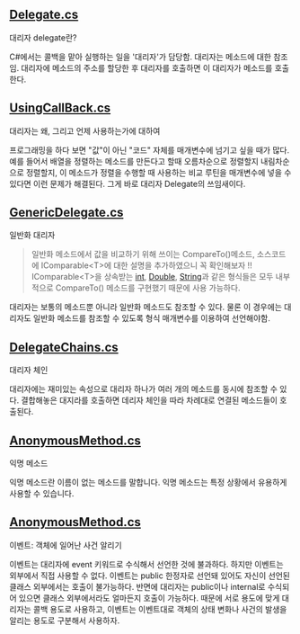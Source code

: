 ## [Delegate.cs](https://github.com/twozeronine/Csharp_Study/blob/main/Delegate_event/Delegate.cs)

대리자 delegate란?

C#에서는 콜백을 맡아 실행하는 일을 '대리자'가 담당함. 대리자는 메소드에 대한 참조임. 대리자에 메소드의 주소를 할당한 후 대리자를 호출하면 이 대리자가 메소드를 호출한다.

## [UsingCallBack.cs](https://github.com/twozeronine/Csharp_Study/blob/main/Delegate_event/UsingCallBack.cs)

대리자는 왜, 그리고 언제 사용하는가에 대하여

프로그래밍을 하다 보면 "값"이 아닌 "코드" 자체를 매개변수에 넘기고 싶을 때가 많다. 예를 들어서 배열을 정렬하는 메소드를 만든다고 할때 오름차순으로 정렬할지 내림차순으로 정렬할지, 이 메소드가 정렬을 수행할 때 사용하는 비교 루틴을 매개변수에 넣을 수 있다면 이런 문제가 해결된다. 그게 바로 대리자 Delegate의 쓰임새이다.

## [GenericDelegate.cs](https://github.com/twozeronine/Csharp_Study/blob/main/Delegate_event/GenericDelegate.cs)

일반화 대리자

> 일반화 메소드에서 값을 비교하기 위해 쓰이는 CompareTo()메소드, 소스코드에 IComparable\<T>에 대한 설명을 추가하였으니 꼭 확인해보자 !!  
> IComparable\<T>을 상속받는 [int](https://docs.microsoft.com/ko-kr/dotnet/api/system.int32?view=net-5.0), [Double](https://docs.microsoft.com/ko-kr/dotnet/api/system.double?view=net-5.0), [String](https://docs.microsoft.com/ko-kr/dotnet/api/system.string?view=net-5.0)과 같은 형식들은 모두 내부적으로 CompareTo() 메소드를 구현했기 때문에 사용 가능하다.

대리자는 보통의 메소드뿐 아니라 일반화 메소드도 참조할 수 있다. 물론 이 경우에는 대리자도 일반화 메소드를 참조할 수 있도록 형식 매개변수를 이용하여 선언해야함.

## [DelegateChains.cs](https://github.com/twozeronine/Csharp_Study/blob/main/Delegate_event/DelegateChains.cs)

대리자 체인

대리자에는 재미있는 속성으로 대리자 하나가 여러 개의 메소드를 동시에 참조할 수 있다. 결합해놓은 대지라를 호출하면 데리자 체인을 따라 차례대로 연결된 메소드들이 호출된다.

## [AnonymousMethod.cs](https://github.com/twozeronine/Csharp_Study/blob/main/Delegate_event/AnonymousMethod.cs)

익명 메소드

익명 메소드란 이름이 없는 메소드를 말합니다. 익명 메소드는 특정 상황에서 유용하게 사용할 수 있습니다.

## [AnonymousMethod.cs](https://github.com/twozeronine/Csharp_Study/blob/main/Delegate_event/AnonymousMethod.cs)

이벤트: 객체에 일어난 사건 알리기

이벤트는 대리자에 event 키워드로 수식해서 선언한 것에 불과하다. 하지만 이벤트는 외부에서 직접 사용할 수 없다. 이벤트는 public 한정자로 선언돼 있어도 자신이 선언된 클래스 외부에서는 호출이 불가능하다. 반면에 대리자는 public이나 internal로 수식되어 있으면 클래스 외부에서라도 얼마든지 호출이 가능하다. 때문에 서로 용도에 맞게 대리자는 콜백 용도로 사용하고, 이벤트는 이벤트대로 객체의 상태 변화나 사건의 발생을 알리는 용도로 구분해서 사용하자.
